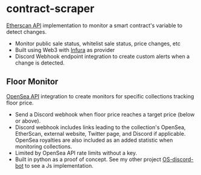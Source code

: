 # contract-scraper

[Etherscan API](https://etherscan.io/apis) implementation to monitor a smart contract's variable to detect changes.
- Monitor public sale status, whitelist sale status, price changes, etc
- Built using Web3 with [Infura](https://infura.io/) as provider
- Discord Webhook endpoint integration to create custom alerts when a change is detected.

## Floor Monitor

[OpenSea API](https://docs.opensea.io/reference/api-overview) integration to create monitors for specific collections tracking floor price.
- Send a Discord webhook when floor price reaches a target price (below or above).
- Discord webhook includes links leading to the collection's OpenSea, EtherScan, external website, Twitter page, and Discord if applicable. OpenSea royalties are also included as an added statistic when monitoring collections.
- Limited by OpenSea API rate limits without a key.
- Built in python as a proof of concept. See my other project [OS-discord-bot](https://github.com/ben-yeung/OS-floor-bot) to see a Js implementation.
